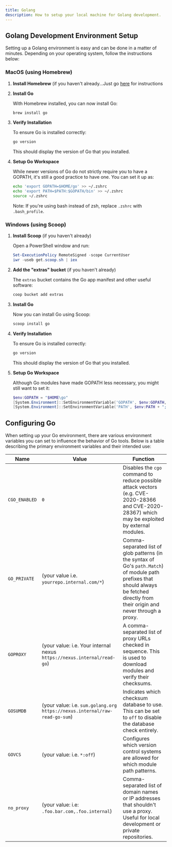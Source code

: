 ```yaml
---
title: Golang
description: How to setup your local machine for Golang development.
--- 
```

## Golang Development Environment Setup

Setting up a Golang environment is easy and can be done in a matter of minutes. Depending on your operating system, follow the instructions below:

### MacOS (using Homebrew)

1. **Install Homebrew** (if you haven't already...Just go [here](/dev/laptop#homebrew) for instructions

2. **Install Go**

   With Homebrew installed, you can now install Go:

   ```bash
   brew install go
   ```

3. **Verify Installation**

   To ensure Go is installed correctly:

   ```bash
   go version
   ```

   This should display the version of Go that you installed.

4. **Setup Go Workspace**

   While newer versions of Go do not strictly require you to have a GOPATH, it's still a good practice to have one. You can set it up as:

   ```bash
   echo 'export GOPATH=$HOME/go' >> ~/.zshrc
   echo 'export PATH=$PATH:$GOPATH/bin' >> ~/.zshrc
   source ~/.zshrc
   ```

   Note: If you're using bash instead of zsh, replace `.zshrc` with `.bash_profile`.

### Windows (using Scoop)

1. **Install Scoop** (if you haven't already)

   Open a PowerShell window and run:

   ```powershell
   Set-ExecutionPolicy RemoteSigned -scope CurrentUser
   iwr -useb get.scoop.sh | iex
   ```

2. **Add the "extras" bucket** (if you haven't already)

   The `extras` bucket contains the Go app manifest and other useful software:

   ```powershell
   coop bucket add extras
   ```

3. **Install Go**

   Now you can install Go using Scoop:

   ```powershell
   scoop install go
   ```

4. **Verify Installation**

   To ensure Go is installed correctly:

   ```powershell
   go version
   ```

   This should display the version of Go that you installed.

5. **Setup Go Workspace**

   Although Go modules have made GOPATH less necessary, you might still want to set it:

   ```powershell
   $env:GOPATH = "$HOME\go"
   [System.Environment]::SetEnvironmentVariable('GOPATH', $env:GOPATH, [System.EnvironmentVariableTarget]::User)
   [System.Environment]::SetEnvironmentVariable('PATH', $env:PATH + ";$env:GOPATH\bin", [System.EnvironmentVariableTarget]::User)
   ```

## Configuring Go

When setting up your Go environment, there are various environment variables you can set to influence the behavior of Go tools. Below is a table describing the primary environment variables and their intended use:

| Name         | Value | Function |
|--------------|-------|----------|
| `CGO_ENABLED`| `0`    | Disables the `cgo` command to reduce possible attack vectors (e.g. CVE-2020-28366 and CVE-2020-28367) which may be exploited by external modules. |
| `GO_PRIVATE` | (your value i.e. `yourrepo.internal.com/*`) | Comma-separated list of glob patterns (in the syntax of Go's `path.Match`) of module path prefixes that should always be fetched directly from their origin and never through a proxy. |
| `GOPROXY`    | (your value: i.e. Your internal nexus `https://nexus.internal/read-go`) | A comma-separated list of proxy URLs checked in sequence. This is used to download modules and verify their checksums. |
| `GOSUMDB`    | (your value: i.e. `sum.golang.org https://nexus.internal/raw-read-go-sum`) | Indicates which checksum database to use. This can be set to `off` to disable the database check entirely. |
| `GOVCS`      | (your value: i.e. `*:off`) | Configures which version control systems are allowed for which module path patterns. |
| `no_proxy`   | (your value: i.e: `.foo.bar.com,.foo.internal`) | Comma-separated list of domain names or IP addresses that shouldn't use a proxy. Useful for local development or private repositories. |
